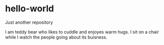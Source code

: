 # hello-world
Just another repository

I am teddy bear who likes to cuddle and enjoyes warm hugs. I sit on a chair while I watch the people going about its buisness. 
